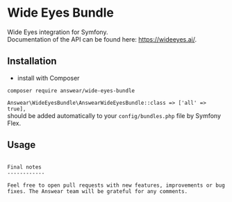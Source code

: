 # Wide Eyes Bundle
Wide Eyes integration for Symfony.  
Documentation of the API can be found here: https://wideeyes.ai/.

Installation
------------

* install with Composer
```
composer require answear/wide-eyes-bundle
```

`Answear\WideEyesBundle\AnswearWideEyesBundle::class => ['all' => true],`  
should be added automatically to your `config/bundles.php` file by Symfony Flex.

Usage
------------

```

Final notes
------------

Feel free to open pull requests with new features, improvements or bug fixes. The Answear team will be grateful for any comments.

